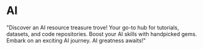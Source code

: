 # AI
"Discover an AI resource treasure trove! Your go-to hub for tutorials, datasets, and code repositories. Boost your AI skills with handpicked gems. Embark on an exciting AI journey. AI greatness awaits!"
